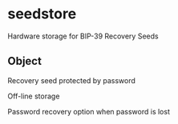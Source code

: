 # seedstore
Hardware storage for BIP-39 Recovery Seeds

## Object
Recovery seed protected by password 

Off-line storage

Password recovery option when password is lost
